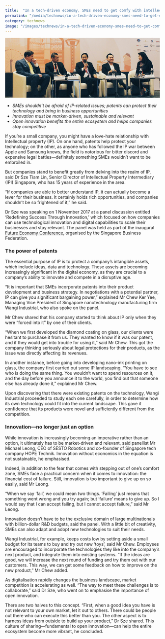 ```yaml
---
title:  "In a tech-driven economy, SMEs need to get comfy with intellectual property"
permalink: "/media/technews/in-a-tech-driven-economy-smes-need-to-get-comfy-with-intellectual-property"
category: technews
image: "/images/technews/in-a-tech-driven-economy-smes-need-to-get-comfy-with-intellectual-property-part-1.png"
---
```


![In a tech-driven economy, SMEs need to get comfy with intellectual property](/images/technews/in-a-tech-driven-economy-smes-need-to-get-comfy-with-intellectual-property-part-1.png)

* *SMEs shouldn’t be afraid of IP-related issues; patents can protect their technology and bring in business opportunities*
* *Innovation must be market-driven, sustainable and relevant*
* *Open innovation benefits the entire ecosystem and helps companies stay competitive*

If you’re a small company, you might have a love-hate relationship with Intellectual property (IP). On one hand, patents help protect your technology; on the other, as anyone who has followed the IP war between Apple and Samsung knows, the field is notorious for bitter discord and expensive legal battles—definitely something SMEs wouldn’t want to be embroiled in.  

But companies stand to benefit greatly from delving into the realm of IP, said Dr Sze Tiam Lin, Senior Director of Intellectual Property Intermediary (IPI) Singapore, who has 15 years of experience in the area. 

“If companies are able to better understand IP, it can actually become a lever for their business. It certainly holds rich opportunities, and companies shouldn’t be so frightened of it,” he said. 

Dr Sze was speaking on 1 November 2017 at a panel discussion entitled ‘Redefining Success Through Innovation,’ which focused on how companies can use technological innovation and digital capabilities to scale their businesses and stay relevant. The panel was held as part of the inaugural [Future Economy Conference](http://www.futureeconomyconference.sg/), organised by the Singapore Business Federation.  

### **The power of patents**
The essential purpose of IP is to protect a company’s intangible assets, which include ideas, data and technology. These assets are becoming increasingly significant in the digital economy, as they are crucial to a company’s ability to innovate and compete in a disruptive age.

“It is important that SMEs incorporate patents into their product development and business strategy. In negotiations with a potential partner, IP can give you significant bargaining power,” explained Mr Chew Ker Yee, Managing Vice President of Singapore nanotechnology manufacturing firm Wangi Industrial, who also spoke on the panel. 

Mr Chew shared that his company started to think about IP only when they were “forced into it” by one of their clients.

“When we first developed the diamond coating on glass, our clients were hesitant to purchase it from us. They wanted to know if it was our patent, and if they would get into trouble for using it,” said Mr Chew. This got the company thinking seriously about legal protections for their products, as the issue was directly affecting its revenues. 

In another instance, before going into developing nano-ink printing on glass, the company first carried out some IP landscaping. “You have to see who is doing the same thing. You wouldn’t want to spend resources on it, and the day before you announce it to the world, you find out that someone else has already done it,” explained Mr Chew.

Upon discovering that there were existing patents on the technology, Wangi Industrial proceeded to study each one carefully, in order to determine how its own technology could fit into the current landscape. This gave it confidence that its products were novel and sufficiently different from the competition. 

### **Innovation—no longer just an option**
While innovation is increasingly becoming an imperative rather than an option, it ultimately has to be market-driven and relevant, said panellist Mr Michael Leong, CEO of SESTO Robotics and co-founder of Singapore tech company HOPE Technik. Innovation without economics in the equation is not sustainable, he emphasised.  

Indeed, in addition to the fear that comes with stepping out of one’s comfort zone, SMEs face a practical concern when it comes to innovation: the financial cost of failure. Still, innovation is too important to give up on so easily, said Mr Leong. 

“When we say ‘fail’, we could mean two things. ‘Failing’ just means that something went wrong and you try again; but ‘failure’ means to give up. So I would say that I can accept failing, but I cannot accept failure,” said Mr Leong. 

Innovation doesn’t have to be the exclusive domain of large multinationals with billion-dollar R&D budgets, said the panel. With a little bit of creativity, SMEs can also adapt and adopt new technologies to suit their needs. 

Wangi Industrial, for example, keeps costs low by setting aside a small budget for its teams to buy and try out new ‘toys’, said Mr Chew. Employees are encouraged to incorporate the technologies they like into the company’s next product, and integrate them into existing systems. “If the ideas are good, we will increase the next round of funding and try them out with our customers. This way, we can get some feedback on how to improve on the new product,” Mr Chew added. 
 
As digitalisation rapidly changes the business landscape, market competition is accelerating as well. “The way to meet these challenges is to collaborate,” said Dr Sze, who went on to emphasise the importance of open innovation. 

There are two halves to this concept. “First, when a good idea you have is not relevant to your own market, let it out to others. There could be people out there who can execute this better than you. The other aspect is to harness ideas from outside to build up your product,” Dr Sze shared. This culture of sharing—fundamental to open innovation—can help the entire ecosystem become more vibrant, he concluded. 
